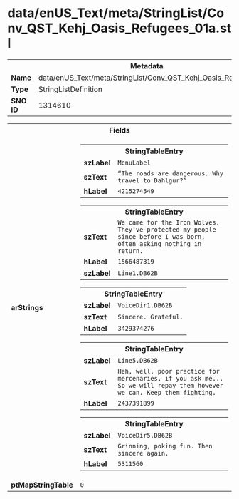 <h1>data/enUS_Text/meta/StringList/Conv_QST_Kehj_Oasis_Refugees_01a.stl</h1><table><tr><th colspan="100%">Metadata</th></tr><tr><td><b>Name</b></td><td>data/enUS_Text/meta/StringList/Conv_QST_Kehj_Oasis_Refugees_01a.stl</td></tr><tr><td><b>Type</b></td><td>StringListDefinition</td></tr><tr><td><b>SNO ID</b></td><td>1314610</td></tr></table>

<table><tr><th colspan="100%">Fields</th></tr><tr><td><b>arStrings</b></td><td><table><tr><th colspan="100%">StringTableEntry</th></tr><tr><td><b>szLabel</b></td><td><code>MenuLabel</code></td></tr><tr><td><b>szText</b></td><td><code>“The roads are dangerous. Why travel to Dahlgur?”</code></td></tr><tr><td><b>hLabel</b></td><td><code>4215274549</code></td></tr></table>


<table><tr><th colspan="100%">StringTableEntry</th></tr><tr><td><b>szText</b></td><td><code>We came for the Iron Wolves. They've protected my people since before I was born, often asking nothing in return.</code></td></tr><tr><td><b>hLabel</b></td><td><code>1566487319</code></td></tr><tr><td><b>szLabel</b></td><td><code>Line1.DB62B</code></td></tr></table>


<table><tr><th colspan="100%">StringTableEntry</th></tr><tr><td><b>szLabel</b></td><td><code>VoiceDir1.DB62B</code></td></tr><tr><td><b>szText</b></td><td><code>Sincere. Grateful.</code></td></tr><tr><td><b>hLabel</b></td><td><code>3429374276</code></td></tr></table>


<table><tr><th colspan="100%">StringTableEntry</th></tr><tr><td><b>szLabel</b></td><td><code>Line5.DB62B</code></td></tr><tr><td><b>szText</b></td><td><code>Heh, well, poor practice for mercenaries, if you ask me... So we will repay them however we can. Keep them fighting.</code></td></tr><tr><td><b>hLabel</b></td><td><code>2437391899</code></td></tr></table>


<table><tr><th colspan="100%">StringTableEntry</th></tr><tr><td><b>szLabel</b></td><td><code>VoiceDir5.DB62B</code></td></tr><tr><td><b>szText</b></td><td><code>Grinning, poking fun. Then sincere again.</code></td></tr><tr><td><b>hLabel</b></td><td><code>5311560</code></td></tr></table>


</td></tr><tr><td><b>ptMapStringTable</b></td><td><code>0</code></td></tr></table>

